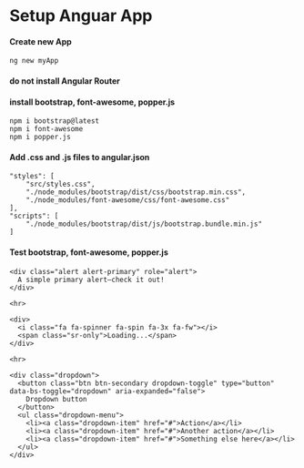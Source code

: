 # Setup Anguar App

#### Create new App
```
ng new myApp
```
#### do not install Angular Router 


#### install bootstrap, font-awesome, popper.js
```
npm i bootstrap@latest
npm i font-awesome
npm i popper.js
```
#### Add .css and .js files to angular.json
```
"styles": [
	"src/styles.css",
	"./node_modules/bootstrap/dist/css/bootstrap.min.css",
	"./node_modules/font-awesome/css/font-awesome.css"
],
"scripts": [
	"./node_modules/bootstrap/dist/js/bootstrap.bundle.min.js"
]
```
#### Test bootstrap, font-awesome, popper.js
```
<div class="alert alert-primary" role="alert">
  A simple primary alert—check it out!
</div>

<hr>

<div>
  <i class="fa fa-spinner fa-spin fa-3x fa-fw"></i>
  <span class="sr-only">Loading...</span>
</div>

<hr>

<div class="dropdown">
  <button class="btn btn-secondary dropdown-toggle" type="button" data-bs-toggle="dropdown" aria-expanded="false">
    Dropdown button
  </button>
  <ul class="dropdown-menu">
    <li><a class="dropdown-item" href="#">Action</a></li>
    <li><a class="dropdown-item" href="#">Another action</a></li>
    <li><a class="dropdown-item" href="#">Something else here</a></li>
  </ul>
</div>

```


